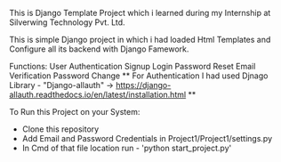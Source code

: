 This is Django Template Project which i learned during my Internship at Silverwing Technology Pvt. Ltd. 

This is simple Django project in which i had loaded Html Templates and Configure all its backend with Django Famework.

Functions: 
  User Authentication 
  Signup
  Login
  Password Reset
  Email Verification
  Password Change
** For Authentication I had used Djnago Library - "Django-allauth" -> https://django-allauth.readthedocs.io/en/latest/installation.html  **

To Run this Project on your System:
  - Clone this repository 
  - Add Email and Password Credentials in Project1/Project1/settings.py
  - In Cmd of that file location run - 'python start_project.py'
